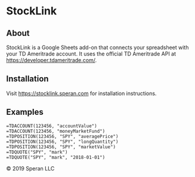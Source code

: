 # StockLink

## About
StockLink is a Google Sheets add-on that connects your spreadsheet with your TD Ameritrade account.
It uses the official TD Ameritrade API at https://developer.tdameritrade.com/.

## Installation
Visit https://stocklink.speran.com for installation instructions.

## Examples
```
=TDACCOUNT(123456, "accountValue")
=TDACCOUNT(123456, "moneyMarketFund")
=TDPOSITION(123456, "SPY", "averagePrice")
=TDPOSITION(123456, "SPY", "longQuantity")
=TDPOSITION(123456, "SPY", "marketValue")
=TDQUOTE("SPY", "mark")
=TDQUOTE("SPY", "mark", "2018-01-01")
```

&copy; 2019 Speran LLC
